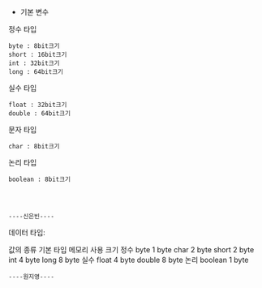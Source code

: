 * 기본 변수



정수 타입



    byte : 8bit크기
    short : 16bit크기
    int : 32bit크기
    long : 64bit크기



실수 타입



    float : 32bit크기
    double : 64bit크기



문자 타입



    char : 8bit크기



논리 타입




    boolean : 8bit크기




    ----신은빈----
    
데이터 타입: 

값의 종류	기본 타입	메모리 사용 크기
정수	byte	1 byte
	char	2 byte
	short	2 byte
	int	4 byte
	long 	8 byte
실수	float	4 byte
	double	8 byte
논리		boolean	1 byte
    
    ----원지영----
